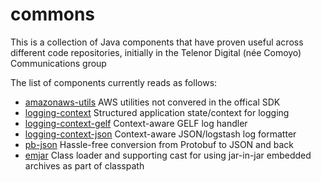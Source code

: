 commons
=======

This is a collection of Java components that have proven useful across
different code repositories, initially in the Telenor Digital (née
Comoyo) Communications group

The list of components currently reads as follows:

* [amazonaws-utils](amazonaws-utils) AWS utilities not convered in the offical SDK
* [logging-context](logging-context) Structured application state/context for logging
* [logging-context-gelf](logging-context-gelf) Context-aware GELF log handler
* [logging-context-json](logging-context-json) Context-aware JSON/logstash log formatter
* [pb-json](pb-json) Hassle-free conversion from Protobuf to JSON and back
* [emjar](emjar) Class loader and supporting cast for using jar-in-jar embedded archives as part of classpath
